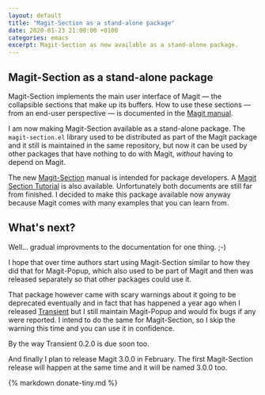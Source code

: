 ```yaml
---
layout: default
title: "Magit-Section as a stand-alone package"
date: 2020-01-23 21:00:00 +0100
categories: emacs
excerpt: Magit-Section as now available as a stand-alone package.
---
```


## Magit-Section as a stand-alone package

Magit-Section implements the main user interface of Magit — the
collapsible sections that make up its buffers.  How to use these
sections — from an end-user perspective — is documented in the [Magit
manual](https://magit.vc/manual/magit/Sections.html#Sections).

I am now making Magit-Section available as a stand-alone package.  The
`magit-section.el` library used to be distributed as part of the Magit
package and it still is maintained in the same repository, but now it
can be used by other packages that have nothing to do with Magit,
*without* having to depend on Magit.

The new [Magit-Section](https://magit.vc/manual/magit-section) manual
is intended for package developers.  A [Magit Section
Tutorial](https://github.com/magit/magit/wiki/Magit-Section-Tutorial)
is also available.  Unfortunately both documents are still far from
finished.  I decided to make this package available now anyway because
Magit comes with many examples that you can learn from.

## What's next?

Well... gradual improvments to the documentation for one thing.  ;-)

I hope that over time authors start using Magit-Section similar to how
they did that for Magit-Popup, which also used to be part of Magit and
then was released separately so that other packages could use it.

That package however came with scary warnings about it going to be
deprecated eventually and in fact that has happened a year ago when I
released [Transient](/2019/02/14/transient-0.1) but I still maintain
Magit-Popup and would fix bugs if any were reported.  I intend to do
the same for Magit-Section, so I skip the warning this time and you
can use it in confidence.

By the way Transient 0.2.0 is due soon too.

And finally I plan to release Magit 3.0.0 in February.  The first
Magit-Section release will happen at the same time and it will be
named 3.0.0 too.

{% markdown donate-tiny.md %}

